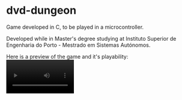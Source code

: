 # dvd-dungeon

Game developed in C, to be played in a microcontroller.

Developed while in Master's degree studying at Instituto Superior de Engenharia do Porto - Mestrado em Sistemas Autónomos.

Here is a preview of the game and it's playability:
<video src=https://github.com/konsoul158/dvd-dungeon/assets/78017741/b230e5b1-cd7e-478d-b63d-c1bebcdd9927 width=180/>